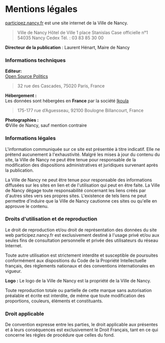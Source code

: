 Mentions légales
======

[participez.nancy.fr](https://participez.nancy.fr) est une site internet de la Ville de Nancy.

> Ville de Nancy
> Hôtel de Ville
> 1 place Stanislas
> Case officielle n°1
> 54035 Nancy Cedex
> Tél. : 03 83 85 30 00


**Directeur de la publication** : Laurent Hénart, Maire de Nancy

### Informations techniques

**Editeur:**  
[Open Source Politics](http://opensourcepolitics.eu)  
> 32 rue des Cascades, 75020 Paris, France  


**Hébergement :**  
Les données sont hébergées en **France** par la société [Ikoula](http://ikoula.com/fr)  
> 175-177 rue d’Aguesseau, 92100 Boulogne Billancourt, France

**Photographies :**  
©Ville de Nancy, sauf mention contraire

### Informations légales

L'information communiquée sur ce site est présentée à titre indicatif. Elle ne prétend aucunement à l'exhaustivité. Malgré les mises à jour du contenu du site, la Ville de Nancy ne peut être tenue pour responsable de la modification des dispositions administratives et juridiques survenant après la publication.

La Ville de Nancy ne peut être tenue pour responsable des informations diffusées sur les sites en lien et de l'utilisation qui peut en être faite. La Ville de Nancy dégage toute responsabilité concernant les liens créés par d'autres sites vers ses propres sites. L'existence de tels liens ne peut permettre d'induire que la Ville de Nancy cautionne ces sites ou qu'elle en approuve le contenu.

### Droits d'utilisation et de reproduction

Le droit de reproduction et/ou droit de représentation des données du site web participez.nancy.fr est exclusivement destiné à l'usage privé et/ou aux seules fins de consultation personnelle et privée des utilisateurs du réseau Internet.

Toute autre utilisation est strictement interdite et susceptible de poursuites conformément aux dispositions du Code de la Propriété Intellectuelle français, des règlements nationaux et des conventions internationales en vigueur.

**Logo :** Le logo de la Ville de Nancy est la propriété de la Ville de Nancy.

Toute reproduction totale ou partielle de cette marque sans autorisation préalable et écrite est interdite, de même que toute modification des proportions, couleurs, éléments et constituants.

### Droit applicable

De convention expresse entre les parties, le droit applicable aux présentes et à leurs conséquences est exclusivement le Droit Français, tant en ce qui concerne les règles de procédure que celles du fond.
